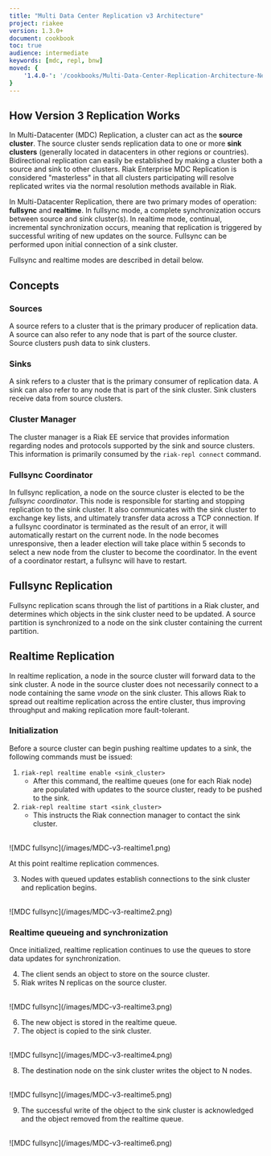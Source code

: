 ```yaml
---
title: "Multi Data Center Replication v3 Architecture"
project: riakee
version: 1.3.0+
document: cookbook
toc: true
audience: intermediate
keywords: [mdc, repl, bnw]
moved: {
    '1.4.0-': '/cookbooks/Multi-Data-Center-Replication-Architecture-New'
}
---
```


## How Version 3 Replication Works

In Multi-Datacenter (MDC) Replication, a cluster can act as the **source cluster**. The source cluster sends replication data to one or more **sink clusters** (generally located in datacenters in other regions or countries). Bidirectional replication can easily be established by making a cluster both a source and sink to other clusters. Riak Enterprise MDC Replication is considered "masterless" in that all clusters participating will resolve replicated writes via the normal resolution methods available in Riak.

In Multi-Datacenter Replication, there are two primary modes of operation: **fullsync** and **realtime**. In fullsync mode, a complete synchronization occurs between source and sink cluster(s). In realtime mode, continual, incremental synchronization occurs, meaning that replication is triggered by successful writing of new updates on the source. Fullsync can be performed upon initial connection of a sink cluster.

Fullsync and realtime modes are described in detail below.

## Concepts

### Sources

A source refers to a cluster that is the primary producer of replication data. A source can also refer to any node that is part of the source cluster. Source clusters push data to sink clusters.

### Sinks

A sink refers to a cluster that is the primary consumer of replication data. A sink can also refer to any node that is part of the sink cluster. Sink clusters receive data from source clusters.

### Cluster Manager

The cluster manager is a Riak EE service that provides information regarding nodes and protocols supported by the sink and source clusters. This information is primarily consumed by the `riak-repl connect` command.

### Fullsync Coordinator

In fullsync replication, a node on the source cluster is elected to be the *fullsync coordinator*. This node is responsible for starting and stopping replication to the sink cluster. It also communicates with the sink cluster to exchange key lists, and ultimately transfer data across a TCP connection. If a fullsync coordinator is terminated as the result of an error, it will automatically restart on the current node. In the node becomes unresponsive, then a leader election will take place within 5 seconds to select a new node from the cluster to become the coordinator. In the event of a coordinator restart, a fullsync will have to restart.


## Fullsync Replication

Fullsync replication scans through the list of partitions in a Riak cluster, and determines which objects in the sink cluster need to be updated. A source partition is synchronized to a node on the sink cluster containing the current partition.

## Realtime Replication

In realtime replication, a node in the source cluster will forward data to the sink cluster. A node in the source cluster does not necessarily connect to a node containing the same *vnode* on the sink cluster. This allows Riak to spread out realtime replication across the entire cluster, thus improving throughput and making replication more fault-tolerant.

### Initialization
Before a source cluster can begin pushing realtime updates to a sink, the following commands must be issued:

1. `riak-repl realtime enable <sink_cluster>`
    * After this command, the realtime queues (one for each Riak node) are populated with updates to the source cluster, ready to be pushed to the sink.
2. `riak-repl realtime start <sink_cluster>`
    * This instructs the Riak connection manager to contact the sink cluster.

<br>
![MDC fullsync](/images/MDC-v3-realtime1.png)
<Br>

At this point realtime replication commences.

<ol start="3">
<li>Nodes with queued updates establish connections to the sink cluster and replication begins.</li>
</ol>

<br>
![MDC fullsync](/images/MDC-v3-realtime2.png)
<Br>

### Realtime queueing and synchronization

Once initialized, realtime replication continues to use the queues to store data updates for synchronization.

<ol start="4">
<li>The client sends an object to store on the source cluster.</li>
<li>Riak writes N replicas on the source cluster.</li>
</ol>

<br>
![MDC fullsync](/images/MDC-v3-realtime3.png)
<Br>

<ol start="6">
<li>The new object is stored in the realtime queue.</li>
<li>The object is copied to the sink cluster.</li>
</ol>

<br>
![MDC fullsync](/images/MDC-v3-realtime4.png)
<Br>

<ol start="8">
<li>The destination node on the sink cluster writes the object to N nodes.</li>
</ol>

<br>
![MDC fullsync](/images/MDC-v3-realtime5.png)
<Br>

<ol start="9">
<li>The successful write of the object to the sink cluster is acknowledged and the object removed from the realtime queue.</li>
</ol>

<br>
![MDC fullsync](/images/MDC-v3-realtime6.png)
<br>
